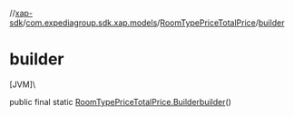//[xap-sdk](../../../index.md)/[com.expediagroup.sdk.xap.models](../index.md)/[RoomTypePriceTotalPrice](index.md)/[builder](builder.md)

# builder

[JVM]\

public final static [RoomTypePriceTotalPrice.Builder](-builder/index.md)[builder](builder.md)()
